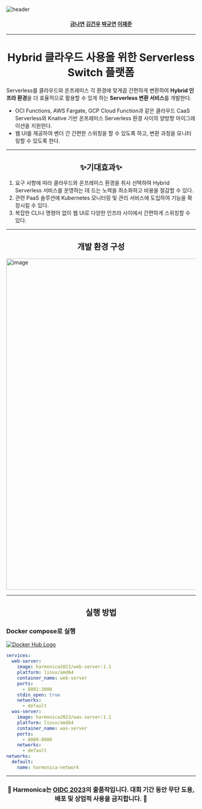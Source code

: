 ![header](https://capsule-render.vercel.app/api?type=transparent&fontColor=fa5b6a&text=Harmonica&height=120&fontSize=60&desc=OIDC%202023&descAlignY=85&descAlign=60)

<h4 align='center'><a href="https://github.com/NayeonKeum">금나연</a> <a href="https://github.com/kgw7401">김건우</a> <a href="https://github.com/noooey">박규연</a> <a href="https://github.com/Linho1150">이재준</a></h4>

---
<h1 align='center'>Hybrid 클라우드 사용을 위한 Serverless Switch 플랫폼</h1>

Serverless를 클라우드와 온프레미스 각 환경에 맞게끔 간편하게 변환하여 **Hybrid 인프라 환경**을 더 효율적으로 활용할 수 있게 하는 **Serverless 변환 서비스**를 개발한다.
- OCI Functions, AWS Fargate, GCP Cloud Function과 같은 클라우드 CaaS Serverless와 Knative 기반 온프레미스 Serverless 환경 사이의 양방향 마이그레이션을 지원한다.
- 웹 UI를 제공하여 벤더 간 간편한 스위칭을 할 수 있도록 하고, 변환 과정을 모니터링할 수 있도록 한다.

---
<h2 align='center'>✨기대효과✨</h2>

1. 요구 사항에 따라 클라우드와 온프레미스 환경을 취사 선택하여 Hybrid Serverless 서비스를
운영하는 데 드는 노력을 최소화하고 비용을 절감할 수 있다.
2. 관련 PaaS 솔루션에 Kubernetes 모니터링 및 관리 서비스에 도입하여 기능을 확장시킬 수
있다.
3. 복잡한 CLI나 명령어 없이 웹 UI로 다양한 인프라 사이에서 간편하게 스위칭할 수 있다.

---
<h2 align='center'>개발 환경 구성</h2>
<img width="882" alt="image" src="https://github.com/Harmonica-OIDC2023/.github/assets/68985625/fd90d10c-3bb8-467d-a546-3c1c8945e4fa">

---
<h2 align='center'>실행 방법</h2>

### Docker compose로 실행 
[![Docker Hub Logo](https://img.shields.io/badge/DockerHub-Images-yellow.svg?logo=docker)](https://hub.docker.com/repositories/harmonica2023)
```yaml
services:
  web-server:
    image: harmonica2023/web-server:1.1
    platform: linux/amd64
    container_name: web-server
    ports:
      - 8081:3000
    stdin_open: true
    networks:
      - default
  was-server:
    image: harmonica2023/was-server:1.1
    platform: linux/amd64
    container_name: was-server
    ports:
      - 8080:8080
    networks:
      - default
networks:
  default:
    name: harmonica-network
```
---
<h3 align='center'>🚨 Harmonica는 <a href="https://www.oidc.co.kr/">OIDC 2023</a>의 출품작입니다. 대회 기간 동안 무단 도용, 배포 및 상업적 사용을 금지합니다. 🚨</h3>
